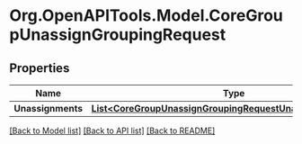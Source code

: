 # Org.OpenAPITools.Model.CoreGroupUnassignGroupingRequest

## Properties

Name | Type | Description | Notes
------------ | ------------- | ------------- | -------------
**Unassignments** | [**List&lt;CoreGroupUnassignGroupingRequestUnassignmentsInner&gt;**](CoreGroupUnassignGroupingRequestUnassignmentsInner.md) |  | 

[[Back to Model list]](../README.md#documentation-for-models) [[Back to API list]](../README.md#documentation-for-api-endpoints) [[Back to README]](../README.md)

